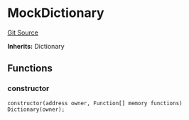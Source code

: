 # MockDictionary
[Git Source](https://github.com/metacontract/mc/blob/7db22f6d7abc05705d21c7601fb406ca49c18557/src/devkit/test/mocks/MockDictionary.sol)

**Inherits:**
Dictionary


## Functions
### constructor


```solidity
constructor(address owner, Function[] memory functions) Dictionary(owner);
```

